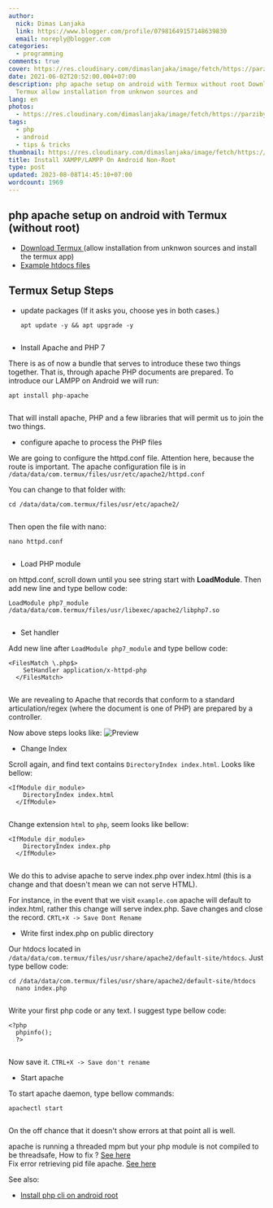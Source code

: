 ```yaml
---
author:
  nick: Dimas Lanjaka
  link: https://www.blogger.com/profile/07981649157148639830
  email: noreply@blogger.com
categories:
  - programming
comments: true
cover: https://res.cloudinary.com/dimaslanjaka/image/fetch/https://parzibyte.me/blog/wp-content/uploads/2018/11/Configuraci%C3%B3n-httpd-en-termux-Android.jpg
date: 2021-06-02T20:52:00.004+07:00
description: php apache setup on android with Termux without root Download
  Termux allow installation from unknwon sources and
lang: en
photos:
  - https://res.cloudinary.com/dimaslanjaka/image/fetch/https://parzibyte.me/blog/wp-content/uploads/2018/11/Configuraci%C3%B3n-httpd-en-termux-Android.jpg
tags:
  - php
  - android
  - tips & tricks
thumbnail: https://res.cloudinary.com/dimaslanjaka/image/fetch/https://parzibyte.me/blog/wp-content/uploads/2018/11/Configuraci%C3%B3n-httpd-en-termux-Android.jpg
title: Install XAMPP/LAMPP On Android Non-Root
type: post
updated: 2023-08-08T14:45:10+07:00
wordcount: 1969
---
```


<div id="bootstrap-wrapper">
  <h2 id="php-apache-setup-on-android-with-termux-without-root-">php apache setup on android with Termux (without root)</h2>
  <ul>
    <li>
      <a href="https://f-droid.org/repository/browse/?fdid=com.termux" rel="noopener noreferer nofollow"> Download Termux </a> (allow
      installation from unknwon sources and install the termux app)
    </li>
<li> <a href="https://www.mediafire.com/file/v3d4nk933le6t1u/htdocs.rar/file">Example htdocs files</a>
  </ul>
  <h2 id="termux-setup-steps">Termux Setup Steps</h2>
  <ul>
    <li>
      update packages (If it asks you, choose yes in both cases.)
      <pre><code class="lang-bash">apt <span class="hljs-keyword">update</span> -y &amp;&amp; apt <span class="hljs-keyword">upgrade</span> -y<br>  </code></pre>
    </li>
    <li>Install Apache and PHP 7</li>
  </ul>
  <p>
    There is as of now a bundle that serves to introduce these two things together. That is, through apache PHP documents are prepared. To
    introduce our LAMPP on Android we will run:
  </p>
  <pre><code class="lang-bash">apt <span class="hljs-keyword">install</span> php-apache<br>  </code></pre>
  <p>That will install apache, PHP and a few libraries that will permit us to join the two things.</p>
  <ul>
    <li>configure apache to process the PHP files</li>
  </ul>
  <p>
    We are going to configure the httpd.conf file. Attention here, because the route is important. The apache configuration file is in
    <code>/data/data/com.termux/files/usr/etc/apache2/httpd.conf</code>
  </p>
  <p>You can change to that folder with:</p>
  <pre><code class="lang-bash">cd <span class="hljs-regexp">/data/</span>data<span class="hljs-regexp">/com.termux/</span>files<span class="hljs-regexp">/usr/</span>etc<span class="hljs-regexp">/apache2/</span><br>  </code></pre>
  <p>Then open the file with nano:</p>
  <pre><code class="lang-bash"><span class="hljs-selector-tag">nano</span> <span class="hljs-selector-tag">httpd</span><span class="hljs-selector-class">.conf</span><br>  </code></pre>
  <ul>
    <li>Load PHP module</li>
  </ul>
  <p>on httpd.conf, scroll down until you see string start with <strong>LoadModule</strong>. Then add new line and type bellow code:</p>
  <pre><code class="lang-conf">LoadModule php7_module <span class="hljs-regexp">/data/</span>data<span class="hljs-regexp">/com.termux/</span>files<span class="hljs-regexp">/usr/</span>libexec<span class="hljs-regexp">/apache2/</span>libphp7.so<br>  </code></pre>
  <ul>
    <li>Set handler</li>
  </ul>
  <p>Add new line after <code>LoadModule php7_module</code> and type bellow code:</p>
  <pre><code class="lang-conf"><span class="hljs-section">&lt;FilesMatch \.php$&gt;</span><br>    <span class="hljs-attribute"><span class="hljs-nomarkup">SetHandler</span></span> application/x-httpd-php<br>  <span class="hljs-section">&lt;/FilesMatch&gt;</span><br>  </code></pre>
  <p>
    We are revealing to Apache that records that conform to a standard articulation/regex (where the document is one of PHP) are prepared by
    a controller.
  </p>
  <p>
    Now above steps looks like:
    <img
      src="https://res.cloudinary.com/dimaslanjaka/image/fetch/https://parzibyte.me/blog/wp-content/uploads/2018/11/Configuraci%C3%B3n-httpd-en-termux-Android.jpg"
      alt="Preview" />
  </p>
  <ul>
    <li>Change Index</li>
  </ul>
  <p>Scroll again, and find text contains <code>DirectoryIndex index.html</code>. Looks like bellow:</p>
  <pre><code class="lang-conf"><span class="hljs-section">&lt;IfModule dir_module&gt;</span><br>    <span class="hljs-attribute">DirectoryIndex</span> index.html<br>  <span class="hljs-section">&lt;/IfModule&gt;</span><br>  </code></pre>
  <p>Change extension <code>html</code> to <code>php</code>, seem looks like bellow:</p>
  <pre><code class="lang-conf"><span class="hljs-section">&lt;IfModule dir_module&gt;</span><br>    <span class="hljs-attribute">DirectoryIndex</span> index.php<br>  <span class="hljs-section">&lt;/IfModule&gt;</span><br>  </code></pre>
  <p>We do this to advise apache to serve index.php over index.html (this is a change and that doesn't mean we can not serve HTML).</p>
  <p>
    For instance, in the event that we visit <code>example.com</code> apache will default to index.html, rather this change will serve
    index.php. Save changes and close the record. <code>CRTL+X -&gt; Save Dont Rename</code>
  </p>
  <ul>
    <li>Write first index.php on public directory</li>
  </ul>
  <p>Our htdocs located in <code>/data/data/com.termux/files/usr/share/apache2/default-site/htdocs</code>. Just type bellow code:</p>
  <pre><code>cd <span class="hljs-regexp">/data/</span>data<span class="hljs-regexp">/com.termux/</span>files<span class="hljs-regexp">/usr/</span>share<span class="hljs-regexp">/apache2/</span><span class="hljs-keyword">default</span>-site/htdocs<br>  nano index.php<br>  </code></pre>
  <p>Write your first php code or any text. I suggest type bellow code:</p>
  <pre><code class="lang-php"><span class="php"><span class="hljs-meta">&lt;?php</span><br>  phpinfo();<br>  <span class="hljs-meta">?&gt;</span></span><br>  </code></pre>
  <p>Now save it. <code>CTRL+X -&gt; Save don't rename</code></p>
  <ul>
    <li>Start apache</li>
  </ul>
  <p>To start apache daemon, type bellow commands:</p>
  <pre><code class="lang-bash">apachectl <span class="hljs-literal">start</span><br>  </code></pre>
  <p>On the off chance that it doesn't show errors at that point all is well.</p>
  <p>
    apache is running a threaded mpm but your php module is not compiled to be threadsafe, How to fix ?
    <a
      href="/2021/06/fix-apache-wont-run-on-android.html"
      alt="How to fix apache is running a threaded mpm but your php module is not compiled to be 		threadsafe"
      >See here</a
    >
    <br>
    Fix error retrieving pid file apache. <a href="/2021/06/fix-error-retrieving-pid-file-on-termux.html">See here</a>
  </p>
  <div class="mt-3">
    See also:
    <ul>
      <li><a href="/2017/04/instal-php-cli-pada-android-instalasi.html" rel="follow"> Install php cli on android root </a></li>
    </ul>
  </div>
</div>
<style></style>
<script>
  hljs.initHighlightingOnLoad();
</script>
